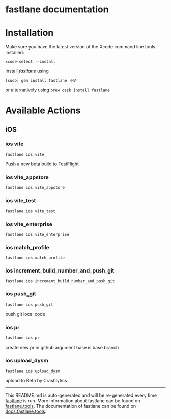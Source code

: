 fastlane documentation
================
# Installation

Make sure you have the latest version of the Xcode command line tools installed:

```
xcode-select --install
```

Install _fastlane_ using
```
[sudo] gem install fastlane -NV
```
or alternatively using `brew cask install fastlane`

# Available Actions
## iOS
### ios vite
```
fastlane ios vite
```
Push a new beta build to TestFlight
### ios vite_appstore
```
fastlane ios vite_appstore
```

### ios vite_test
```
fastlane ios vite_test
```

### ios vite_enterprise
```
fastlane ios vite_enterprise
```

### ios match_profile
```
fastlane ios match_profile
```

### ios increment_build_number_and_push_git
```
fastlane ios increment_build_number_and_push_git
```

### ios push_git
```
fastlane ios push_git
```
push git local code
### ios pr
```
fastlane ios pr
```
create new pr in github argument base is base branch
### ios upload_dysm
```
fastlane ios upload_dysm
```
upload to Beta by Crashlytics

----

This README.md is auto-generated and will be re-generated every time [fastlane](https://fastlane.tools) is run.
More information about fastlane can be found on [fastlane.tools](https://fastlane.tools).
The documentation of fastlane can be found on [docs.fastlane.tools](https://docs.fastlane.tools).
